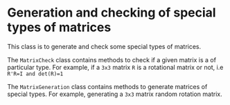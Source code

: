 
# Generation and checking of special types of matrices

This class is to generate and check some special types of matrices.

The `MatrixCheck` class contains methods to check if a given matrix is a of particular type. For example, if a `3x3` matrix `R` is a rotational matrix or not, i.e `R'R=I and det(R)=1`

The `MatrixGeneration` class contains methods to generate matrices of special types. For example, generating a `3x3` matrix random rotation matrix.

